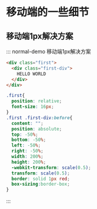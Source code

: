 # 移动端的一些细节

## 移动端1px解决方案

::: normal-demo 移动端1px解决方案
```html
<div class="first">
  <div class="first-div">
    HELLO WORLD
  </div>
</div>
```
<!-- ```js
document.querySelector("#very").addEventListener("click", () => {
  alert("非常强大");
});
``` -->
```css
.first{
  position: relative;
  font-size: 16px;
}
.first .first-div:before{
  content: "";
  position: absolute;
  top: -50%;
  bottom: -50%;
  left: -50%;
  right: -50%;
  width: 200%;
  height: 200%;
  -webkit-transform: scale(0.5);
  transform: scale(0.5);
  border: solid 1px red;
  box-sizing:border-box;
}
```

:::
